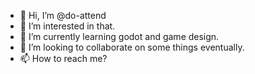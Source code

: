 - 👋 Hi, I’m @do-attend
- 👀 I’m interested in that.
- 🌱 I’m currently learning godot and game design.
- 💞️ I’m looking to collaborate on some things eventually.
- 📫 How to reach me?

<!---
do-attend/do-attend is a ✨ special ✨ repository because its `README.md` (this file) appears on your GitHub profile.
You can click the Preview link to take a look at your changes.
--->
